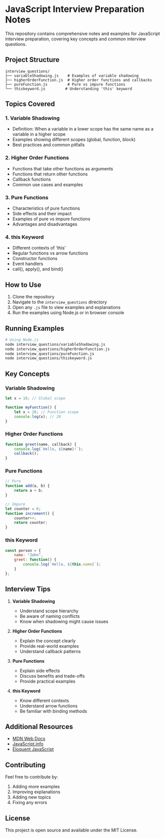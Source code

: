 # JavaScript Interview Preparation Notes

This repository contains comprehensive notes and examples for JavaScript interview preparation, covering key concepts and common interview questions.

## Project Structure

```
interview_questions/
├── variableShadowing.js    # Examples of variable shadowing
├── higherOrderFunction.js  # Higher order functions and callbacks
├── pureFunction.js         # Pure vs impure functions
└── thiskeyword.js         # Understanding 'this' keyword
```

## Topics Covered

### 1. Variable Shadowing
- Definition: When a variable in a lower scope has the same name as a variable in a higher scope
- Examples showing different scopes (global, function, block)
- Best practices and common pitfalls

### 2. Higher Order Functions
- Functions that take other functions as arguments
- Functions that return other functions
- Callback functions
- Common use cases and examples

### 3. Pure Functions
- Characteristics of pure functions
- Side effects and their impact
- Examples of pure vs impure functions
- Advantages and disadvantages

### 4. this Keyword
- Different contexts of 'this'
- Regular functions vs arrow functions
- Constructor functions
- Event handlers
- call(), apply(), and bind()

## How to Use

1. Clone the repository
2. Navigate to the `interview_questions` directory
3. Open any `.js` file to view examples and explanations
4. Run the examples using Node.js or in browser console

## Running Examples

```bash
# Using Node.js
node interview_questions/variableShadowing.js
node interview_questions/higherOrderFunction.js
node interview_questions/pureFunction.js
node interview_questions/thiskeyword.js
```

## Key Concepts

### Variable Shadowing
```javascript
let x = 10; // Global scope

function myFunction() {
    let x = 20; // Function scope
    console.log(x); // 20
}
```

### Higher Order Functions
```javascript
function greet(name, callback) {
    console.log(`Hello, ${name}!`);
    callback();
}
```

### Pure Functions
```javascript
// Pure
function add(a, b) {
    return a + b;
}

// Impure
let counter = 0;
function increment() {
    counter++;
    return counter;
}
```

### this Keyword
```javascript
const person = {
    name: "John",
    greet: function() {
        console.log(`Hello, ${this.name}`);
    }
};
```

## Interview Tips

1. **Variable Shadowing**
   - Understand scope hierarchy
   - Be aware of naming conflicts
   - Know when shadowing might cause issues

2. **Higher Order Functions**
   - Explain the concept clearly
   - Provide real-world examples
   - Understand callback patterns

3. **Pure Functions**
   - Explain side effects
   - Discuss benefits and trade-offs
   - Provide practical examples

4. **this Keyword**
   - Know different contexts
   - Understand arrow functions
   - Be familiar with binding methods

## Additional Resources

- [MDN Web Docs](https://developer.mozilla.org/en-US/docs/Web/JavaScript)
- [JavaScript.info](https://javascript.info/)
- [Eloquent JavaScript](https://eloquentjavascript.net/)

## Contributing

Feel free to contribute by:
1. Adding more examples
2. Improving explanations
3. Adding new topics
4. Fixing any errors

## License

This project is open source and available under the MIT License. 